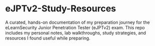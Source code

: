 # eJPTv2-Study-Resources
A curated, hands-on documentation of my preparation journey for the eLearnSecurity Junior Penetration Tester (eJPTv2) exam. This repo includes my personal notes, lab walkthroughs, study strategies, and resources I found useful while preparing.

